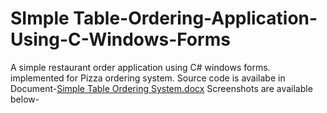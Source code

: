 # SImple Table-Ordering-Application-Using-C-Windows-Forms
A simple restaurant order application using C# windows forms. implemented for Pizza ordering system.
Source code is availabe in Document-[Simple Table Ordering System.docx](https://github.com/AdarshRajaramHegde/Pizza-Ordering-Application-Using-C-Windows-Forms/files/6013336/Simple.Table.Ordering.System.docx)
Screenshots are available below-

